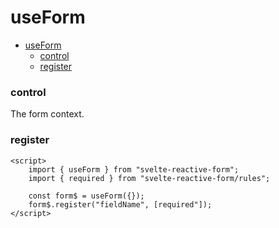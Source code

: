 # useForm
- [useForm](#useform)
    - [control](#control)
    - [register](#register)

### control
The form context.

### register
```svelte
<script>
    import { useForm } from "svelte-reactive-form";
    import { required } from "svelte-reactive-form/rules";

    const form$ = useForm({});
    form$.register("fieldName", [required"]);
</script>
```